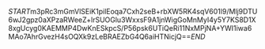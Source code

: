 $START$m3pRc3mGmVlSEiK1pilEoqa7Cxh2seB+rbXW5RK4sqV601l9/Mlj9DTU6wJ2gpz0aXPzaRWeeZ+lrSUOGlu3WxxsF9A1jnWigGoMnMyI4y5Y7KS8D1X8xgUcyg0KAEMMP4DwKnESkpcS/P56psk6UTiQeRi11NxMPjNA+YWI1iwa6MAo7AhrGvezH4sOQXk9zLeBRAEZbG4Q6aiHTNicjQ==$END$